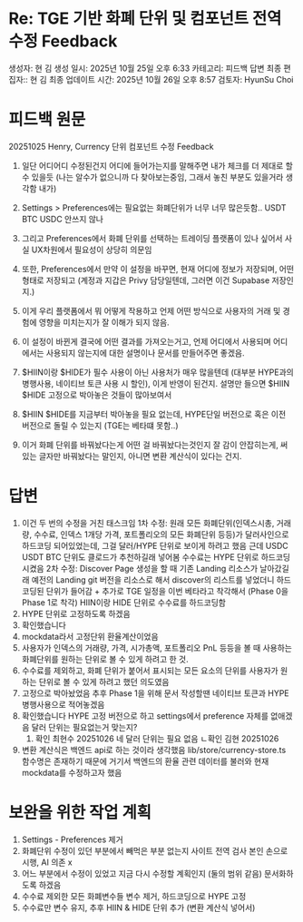 # Re: TGE 기반 화폐 단위 및 컴포넌트 전역 수정 Feedback

생성자: 현 김
생성 일시: 2025년 10월 25일 오후 6:33
카테고리: 피드백 답변
최종 편집자:: 현 김
최종 업데이트 시간: 2025년 10월 26일 오후 8:57
검토자: HyunSu Choi

# 피드백 원문

20251025 Henry, Currency 단위 컴포넌트 수정 Feedback
1. 일단 어디어디 수정된건지 어디에 들어가는지를 말해주면 내가 체크를 더 제대로 할 수 있을듯 (나는 알수가 없으니까 다 찾아보는중임, 그래서 놓친 부분도 있을거라 생각함 내가)

2. Settings > Preferences에는 필요없는 화폐단위가 너무 너무 많은듯함.. USDT BTC USDC 안쓰지 않나

3. 그리고 Preferences에서 화폐 단위를 선택하는 트레이딩 플랫폼이 있나 싶어서 사실 UX차원에서 필요성이 상당히 의문임

4. 또한, Preferences에서 만약 이 설정을 바꾸면, 현재 어디에 정보가 저장되며, 어떤 형태로 저장되고 (계정과 지갑은 Privy 담당일텐데, 그러면 이건 Supabase 저장인지.)

5. 이게 우리 플랫폼에서 뭐 어떻게 작용하고 언제 어떤 방식으로 사용자의 거래 및 경험에 영향을 미치는지가 잘 이해가 되지 않음.

6. 이 설정이 바뀐게 결국에 어떤 결과를 가져오는거고, 언제 어디에서 사용되며 어디에서는 사용되지 않는지에 대한 설명이나 문서를 만들어주면 좋겠음.

7. $HIIN이랑 $HIDE가 필수 사용이 아닌 사용처가 매우 많을텐데 (대부분 HYPE과의 병행사용, 네이티브 토큰 사용 시 할인), 이게 반영이 된건지. 설명만 들으면 $HIIN $HIDE 고정으로 박아놓은 것들이 많아보여서

8. $HIIN $HIDE를 지금부터 박아놓을 필요 없는데, HYPE단일 버전으로 혹은 이전 버전으로 돌릴 수 있는지 (TGE는 베타떄 못함..)
9. 이거 화폐 단위를 바꿔놨다는게 어떤 걸 바꿔놨다는것인지 잘 감이 안잡히는게, 써있는 글자만 바꿔놨다는 말인지, 아니면 변환 계산식이 있다는 건지.

# 답변

1. 이건 두 번의 수정을 거친 태스크임
1차 수정: 원래 모든 화폐단위(인덱스시총, 거래량, 수수료, 인덱스 1개당 가격, 포트폴리오의 모든 화폐단위 등등)가 달러사인으로 하드코딩 되어있었는데, 그걸 달러/HYPE 단위로 보이게 하려고 했음 근데 USDC USDT BTC 단위도 클로드가 추천하길래 넣어봄 수수료는 HYPE 단위로 하드코딩 시켰음
2차 수정: Discover Page 생성을 할 때 기존 Landing 리소스가 날아갔길래 예전의 Landing git 버전을 리소스로 해서 discover의 리스트를 넣었더니 하드코딩된 단위가 들어감 + 추가로 TGE 일정을 이번 베타라고 착각해서 (Phase 0을 Phase 1로 착각) HIIN이랑 HIDE 단위로 수수료를 하드코딩함
2. HYPE 단위로 고정하도록 하겠음
3. 확인했습니다
4. mockdata라서 고정단위 환율계산이었음
5. 사용자가 인덱스의 거래량, 가격, 시가총액, 포트폴리오 PnL 등등을 볼 때 사용하는 화폐단위를 원하는 단위로 볼 수 있게 하려고 한 것.
6. 수수료를 제외하고, 화폐 단위가 붙어서 표시되는 모든 요소의 단위를 사용자가 원하는 단위로 볼 수 있게 하려고 했던 의도였음
7. 고정으로 박아놨었음
 추후 Phase 1을 위해 문서 작성할땐 네이티브 토큰과 HYPE 병행사용으로 적어놓겠음
8. 확인했습니다 HYPE 고정 버전으로 하고 settings에서 preference 자체를 없애겠음 달러 단위는 필요없는거 맞는지?
    1. 확인 최현수 20251026 네 달러 단위는 필요 없음
    ㄴ확인 김현 20251026
9. 변환 계산식은 백엔드 api로 하는 것이라 생각했음 lib/store/currency-store.ts 함수명은 존재하기 때문에 거기서 백엔드의 환율 관련 데이터를 불러와 현재 mockdata를 수정하고자 했음

# 보완을 위한 작업 계획

1. Settings - Preferences 제거
2. 화폐단위 수정이 있던 부분에서 빼먹은 부분 없는지 사이트 전역 검사 본인 손으로 시행, AI 의존 x
3. 어느 부분에서 수정이 있었고 지금 다시 수정할 계획인지 (둘의 범위 같음) 문서화하도록 하겠음
4. 수수료 제외한 모든 화폐변수들 변수 제거, 하드코딩으로 HYPE 고정
5. 수수료만 변수 유지, 추후 HIIN & HIDE 단위 추가 (변환 계산식 넣어서)
